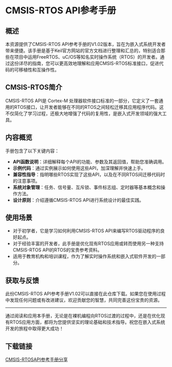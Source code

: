 # CMSIS-RTOS API参考手册

## 概述

本资源提供了CMSIS-RTOS API参考手册的V1.02版本，旨在为嵌入式系统开发者带来便捷。该手册是基于Keil官方网站的官方文档进行整理和汇总的，特别适合那些在项目中运用FreeRTOS、uC/OS等知名实时操作系统（RTOS）的开发者。通过这份详尽的指南，您可以更高效地理解和应用CMSIS-RTOS标准接口，促进代码的可移植性和互操作性。

## CMSIS-RTOS简介

CMSIS-RTOS API是 Cortex-M 处理器软件接口标准的一部分，它定义了一套通用的RTOS接口，让开发者能够在不同的RTOS之间轻松迁移其应用程序代码。这不仅简化了学习过程，还极大地增强了代码的复用性，是嵌入式开发领域的强大工具。

## 内容概览

手册包含了以下关键内容：

- **API函数说明**：详细解释每个API的功能、参数及其返回值，帮助您准确调用。
- **示例代码**：通过实例展示如何使用这些API，加深理解并快速上手。
- **兼容性指导**：指明哪些RTOS实现了这些API，以及在不同RTOS间迁移代码时的注意事项。
- **系统对象管理**：任务、信号量、互斥锁、事件标志组、定时器等基本概念和操作方法。
- **设计原则**：介绍遵循CMSIS-RTOS API进行系统设计的最佳实践。

## 使用场景

- 对于初学者，它是学习如何利用CMSIS-RTOS API来编写RTOS驱动程序的良好起点。
- 对于经验丰富的开发者，此手册是优化现有RTOS应用或转而使用另一种支持CMSIS-RTOS API的RTOS的宝贵参考资料。
- 适用于教育机构和培训课程，作为了解实时操作系统和嵌入式软件开发的一部分。

## 获取与反馈

此份CMSIS-RTOS API参考手册V1.02可以直接在此仓库下载。如果您在使用过程中发现任何问题或有改进建议，欢迎贡献您的智慧，共同完善这份宝贵的资源。

---

通过阅读和应用本手册，无论是在裸机编程向RTOS过渡的过程中，还是在优化现有RTOS应用方面，都将为您提供坚实的理论基础和技术指导。祝您在嵌入式系统开发的旅程中取得更大成功！

## 下载链接

[CMSIS-RTOSAPI参考手册分享](https://pan.quark.cn/s/b52b128b102a)